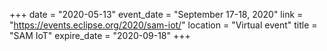 +++
date = "2020-05-13"
event_date = "September 17-18, 2020"
link = "https://events.eclipse.org/2020/sam-iot/"
location = "Virtual event"
title = "SAM IoT"
expire_date = "2020-09-18"
+++
